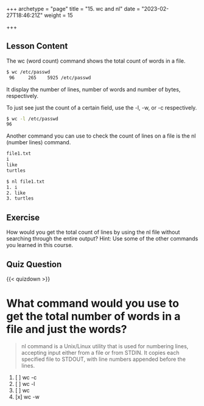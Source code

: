 +++
archetype = "page"
title = "15. wc and nl"
date = "2023-02-27T18:46:21Z"
weight = 15

+++

## Lesson Content

The wc (word count) command shows the total count of words in a file. 

```bash
$ wc /etc/passwd
 96     265    5925 /etc/passwd
```

It display the number of lines, number of words and number of bytes, respectively.

To just see just the count of a certain field, use the -l, -w, or -c respectively. 

```bash
$ wc -l /etc/passwd
96
```

Another command you can use to check the count of lines on a file is the nl (number lines) command. 

```bash
file1.txt
i
like
turtles
```

```bash
$ nl file1.txt
1. i
2. like
3. turtles
```

## Exercise

How would you get the total count of lines by using the nl file without searching through the entire output? Hint: Use some of the other commands you learned in this course.

## Quiz Question

{{< quizdown >}}

# What command would you use to get the total number of words in a file and just the words?

> nl command is a Unix/Linux utility that is used for numbering lines, accepting input either from a file or from STDIN. It copies each specified file to STDOUT, with line numbers appended before the lines. 

1. [ ] wc -c
2. [ ] wc -l
3. [ ] wc
4. [x] wc -w 


